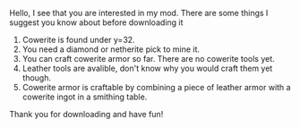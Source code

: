 Hello, I see that you are interested in my mod.
There are some things I suggest you know about before downloading it


1. Cowerite is found under y=32.
2. You need a diamond or netherite pick to mine it.
3. You can craft cowerite armor so far. There are no cowerite tools yet.
4. Leather tools are avalible, don't know why you would craft them yet though.
5. Cowerite armor is craftable by combining a piece of leather armor with a cowerite ingot in a smithing table.


Thank you for downloading and have fun!
